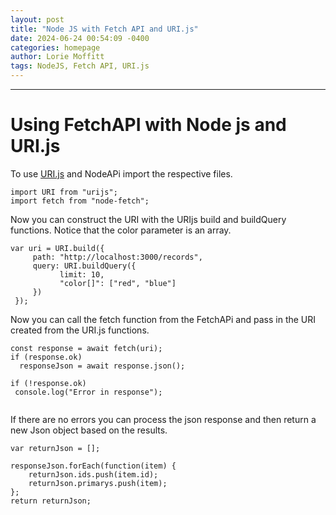 ```yaml
---
layout: post
title: "Node JS with Fetch API and URI.js"
date: 2024-06-24 00:54:09 -0400
categories: homepage
author: Lorie Moffitt
tags: NodeJS, Fetch API, URI.js
---
```

---
<h1>Using FetchAPI with Node js and URI.js</h1>

To use [URI.js](https://www.npmjs.com/package/uri-js) and NodeAPi import the respective files. 



```
import URI from "urijs";
import fetch from "node-fetch";
```


Now you can construct the URI with the URIjs build and buildQuery functions. Notice that the color parameter is an array. 

```
var uri = URI.build({
     path: "http://localhost:3000/records",
     query: URI.buildQuery({
           limit: 10,
           "color[]": ["red", "blue"]
     })
 });
```

Now you can call the fetch function from the FetchAPi and pass in the URI created from the URI.js functions. 

```
const response = await fetch(uri);
if (response.ok)
  responseJson = await response.json();

if (!response.ok) 
 console.log("Error in response");


```

If there are no errors you can process the json response and then return a new Json object based on the results. 

```
var returnJson = [];

responseJson.forEach(function(item) {
    returnJson.ids.push(item.id);
    returnJson.primarys.push(item);
};
return returnJson;
```


